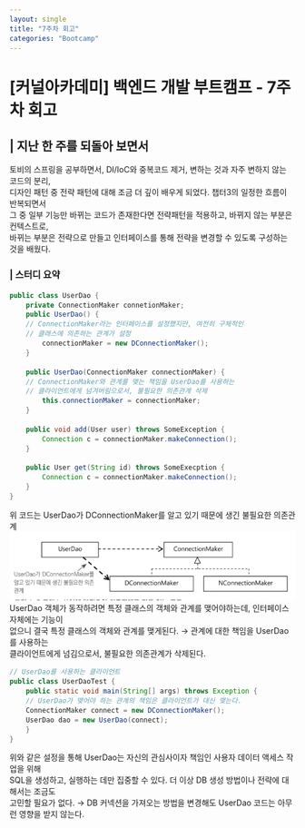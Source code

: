 ```yaml
---
layout: single
title: "7주차 회고"
categories: "Bootcamp"
---
```


# [커널아카데미] 백엔드 개발 부트캠프 - 7주차 회고

## | 지난 한 주를 되돌아 보면서

토비의 스프링을 공부하면서, DI/IoC와 중복코드 제거, 변하는 것과 자주 변하지 않는 코드의 분리, <br>
디자인 패턴 중 전략 패턴에 대해 조금 더 깊이 배우게 되었다. 챕터3의 일정한 흐름이 반복되면서 <br> 
그 중 일부 기능만 바뀌는 코드가 존재한다면 전략패턴을 적용하고, 바뀌지 않는 부분은 컨텍스트로, <br>
바뀌는 부분은 전략으로 만들고 인터페이스를 통해 전략을 변경할 수 있도록 구성하는 것을 배웠다.

### | 스터디 요약 ###

```java
public class UserDao {
    private ConnectionMaker connetionMaker;
    public UserDao() {
    // ConnectionMaker라는 인터페이스를 설정했지만, 여전히 구체적인 
    // 클래스에 의존하는 관계가 설정
        connectionMaker = new DConnectionMaker();
    }

    public UserDao(ConnectionMaker connectionMaker) {
    // ConnectionMaker와 관계를 맺는 책임을 UserDao를 사용하는
    // 클라이언트에게 넘겨버림으로서, 불필요한 의존관계 삭제
        this.connectionMaker = connectionMaker;
    } 

    public void add(User user) throws SomeException {
        Connection c = connectionMaker.makeConnection();
    }

    public User get(String id) throws SomeExecption {
        Connection c = connectionMaker.makeConnection();
    }
}
```

위 코드는 UserDao가 DConnectionMaker를 알고 있기 때문에 생긴 불필요한 의존관계
![7w-depen.png](/assets/images/7w-depen.png)
UserDao 객체가 동작하려면 특정 클래스의 객체와 관계를 맺어야하는데, 인터페이스 자체에는 기능이 <br> 
없으니 결국 특정 클래스의 객체와 관계를 맺게된다. → 관계에 대한 책임을 UserDao를 사용하는 <br> 
클라이언트에게 넘김으로서, 불필요한 의존관계가 삭제된다.

```java
// UserDao를 사용하는 클라이언트
public class UserDaoTest {
    public static void main(String[] args) throws Exception {
    // UserDao가 맺어야 하는 관계의 책임은 클라이언트가 대신 맺는다.
    ConnectionMaker connect = new DConnectionMaker();
    UserDao dao = new UserDao(connect);
    }
}
```

위와 같은 설정을 통해 UserDao는 자신의 관심사이자 책임인 사용자 데이터 액세스 작업을 위해 <br>
SQL을 생성하고, 실행하는 데만 집중할 수 있다. 더 이상 DB 생성 방법이나 전략에 대해서는 조금도 <br>
고민할 필요가 없다. → DB 커넥션을 가져오는 방법을 변경해도 UserDao 코드는 아무런 영향을 받지 않는다.

